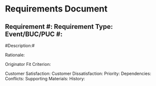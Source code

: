 Requirements Document
========

Requirement #:      Requirement Type:      Event/BUC/PUC #:
------------------
#Description:#

Rationale:

Originator
Fit Criterion:

Customer Satisfaction:      Customer Dissatisfaction:
Priority:      Dependencies:      Conflicts:
Supporting Materials:
History:
